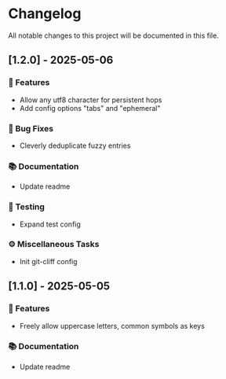 # Changelog

All notable changes to this project will be documented in this file.

## [1.2.0] - 2025-05-06

### 🚀 Features

- Allow any utf8 character for persistent hops
- Add config options "tabs" and "ephemeral"

### 🐛 Bug Fixes

- Cleverly deduplicate fuzzy entries

### 📚 Documentation

- Update readme

### 🧪 Testing

- Expand test config

### ⚙️ Miscellaneous Tasks

- Init git-cliff config

## [1.1.0] - 2025-05-05

### 🚀 Features

- Freely allow uppercase letters, common symbols as keys

### 📚 Documentation

- Update readme

<!-- generated by git-cliff -->

